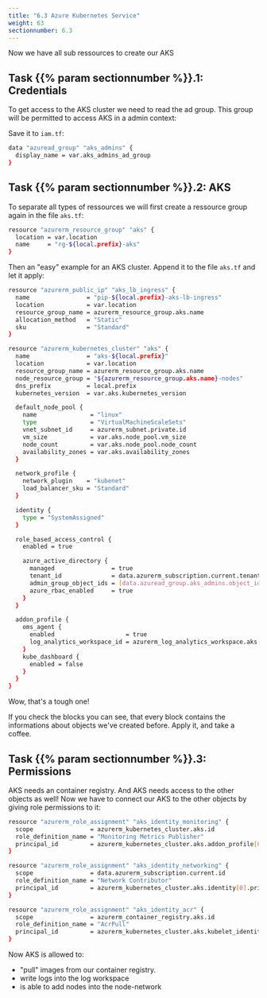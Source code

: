```yaml
---
title: "6.3 Azure Kubernetes Service"
weight: 63
sectionnumber: 6.3
---
```


Now we have all sub ressources to create our AKS


## Task {{% param sectionnumber %}}.1: Credentials

To get access to the AKS cluster we need to read the ad group. This group will be permitted to access AKS in a admin context:

Save it to `iam.tf`:

```bash
data "azuread_group" "aks_admins" {
  display_name = var.aks_admins_ad_group
}
```


## Task {{% param sectionnumber %}}.2: AKS

To separate all types of ressources we will first create a ressource group again in the file `aks.tf`:

```bash
resource "azurerm_resource_group" "aks" {
  location = var.location
  name     = "rg-${local.prefix}-aks"
}
```

Then an "easy" example for an AKS cluster. Append it to the file `aks.tf` and let it apply:

```bash
resource "azurerm_public_ip" "aks_lb_ingress" {
  name                = "pip-${local.prefix}-aks-lb-ingress"
  location            = var.location
  resource_group_name = azurerm_resource_group.aks.name
  allocation_method   = "Static"
  sku                 = "Standard"
}

resource "azurerm_kubernetes_cluster" "aks" {
  name                = "aks-${local.prefix}"
  location            = var.location
  resource_group_name = azurerm_resource_group.aks.name
  node_resource_group = "${azurerm_resource_group.aks.name}-nodes"
  dns_prefix          = local.prefix
  kubernetes_version  = var.aks.kubernetes_version

  default_node_pool {
    name               = "linux"
    type               = "VirtualMachineScaleSets"
    vnet_subnet_id     = azurerm_subnet.private.id
    vm_size            = var.aks.node_pool.vm_size
    node_count         = var.aks.node_pool.node_count
    availability_zones = var.aks.availability_zones
  }

  network_profile {
    network_plugin    = "kubenet"
    load_balancer_sku = "Standard"
  }

  identity {
    type = "SystemAssigned"
  }

  role_based_access_control {
    enabled = true

    azure_active_directory {
      managed                = true
      tenant_id              = data.azurerm_subscription.current.tenant_id
      admin_group_object_ids = [data.azuread_group.aks_admins.object_id]
      azure_rbac_enabled     = true
    }
  }

  addon_profile {
    oms_agent {
      enabled                    = true
      log_analytics_workspace_id = azurerm_log_analytics_workspace.aks.id
    }
    kube_dashboard {
      enabled = false
    }
  }
}
```

Wow, that's a tough one!

If you check the blocks you can see, that every block contains the informations about objects we've created before. Apply it, and take a coffee.


## Task {{% param sectionnumber %}}.3: Permissions

AKS needs an container registry. And AKS needs access to the other objects as well! Now we have to connect our AKS to the other objects by giving role permissions to it:

```bash
resource "azurerm_role_assignment" "aks_identity_monitoring" {
  scope                = azurerm_kubernetes_cluster.aks.id
  role_definition_name = "Monitoring Metrics Publisher"
  principal_id         = azurerm_kubernetes_cluster.aks.addon_profile[0].oms_agent[0].oms_agent_identity[0].object_id
}

resource "azurerm_role_assignment" "aks_identity_networking" {
  scope                = data.azurerm_subscription.current.id
  role_definition_name = "Network Contributor"
  principal_id         = azurerm_kubernetes_cluster.aks.identity[0].principal_id
}

resource "azurerm_role_assignment" "aks_identity_acr" {
  scope                = azurerm_container_registry.aks.id
  role_definition_name = "AcrPull"
  principal_id         = azurerm_kubernetes_cluster.aks.kubelet_identity[0].object_id
}
```

Now AKS is allowed to:

* "pull" images from our container registry.
* write logs into the log workspace
* is able to add nodes into the node-network
